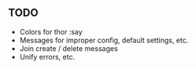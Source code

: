 ## TODO

* Colors for thor :say
* Messages for improper config, default settings, etc.
* Join create / delete messages
* Unify errors, etc.
